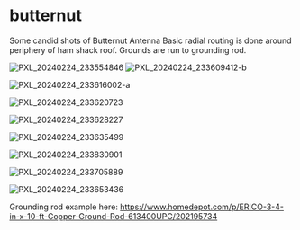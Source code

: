 # butternut
Some candid shots of Butternut Antenna
Basic radial routing is done around periphery of ham shack roof.  Grounds are run to grounding rod.

![PXL_20240224_233554846](https://github.com/jwestmoreland/butternut/assets/2308903/32d26f0b-9d23-46f0-99bb-94225c08f2d6)
![PXL_20240224_233609412-b](https://github.com/jwestmoreland/butternut/assets/2308903/6a54a0bd-0586-4868-a48a-77d03d6cc79a)

![PXL_20240224_233616002-a](https://github.com/jwestmoreland/butternut/assets/2308903/2bc64012-f783-4f8e-9d6b-b2c36cfc8a54)

![PXL_20240224_233620723](https://github.com/jwestmoreland/butternut/assets/2308903/a472d90d-7ca1-42e5-8acf-dd3a706a072a)

![PXL_20240224_233628227](https://github.com/jwestmoreland/butternut/assets/2308903/0a510e98-2798-4c8f-97f1-c8044b52586c)

![PXL_20240224_233635499](https://github.com/jwestmoreland/butternut/assets/2308903/677edf6c-9e88-4a41-b680-52d57e1ed4af)

![PXL_20240224_233830901](https://github.com/jwestmoreland/butternut/assets/2308903/dc39d617-042d-47ea-ace5-54bcabce354a)

![PXL_20240224_233705889](https://github.com/jwestmoreland/butternut/assets/2308903/fd74c8b1-894e-4ea8-99cf-8c0aaa531dd4)

![PXL_20240224_233653436](https://github.com/jwestmoreland/butternut/assets/2308903/796a6d3b-a945-4529-b658-18e744b9ed8d)

Grounding rod example here:
https://www.homedepot.com/p/ERICO-3-4-in-x-10-ft-Copper-Ground-Rod-613400UPC/202195734
